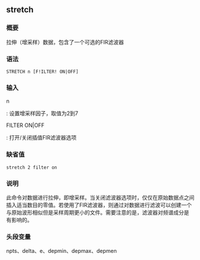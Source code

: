 ## stretch 

### 概要

拉伸（增采样）数据，包含了一个可选的FIR滤波器

### 语法

``` {.bash}
STRETCH n [F!ILTER! ON|OFF]
```

### 输入

n

:   设置增采样因子，取值为2到7

FILTER ON|OFF

:   打开/关闭插值FIR滤波器选项

### 缺省值

``` {.bash}
stretch 2 filter on
```

### 说明

此命令对数据进行拉伸，即增采样。当关闭滤波器选项时，仅仅在原始数据点之间
插入适当数目的零值。若使用了FIR滤波器，则通过对数据进行滤波可以创建一个
与原始波形相似但是采样周期更小的文件。需要注意的是，滤波器对频谱成分是
有影响的。

### 头段变量

npts、delta、e、depmin、depmax、depmen
